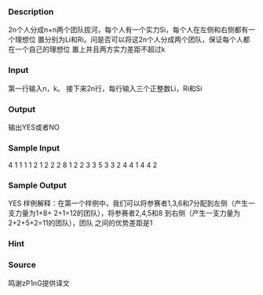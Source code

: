 
### Description




2n个人分成n+n两个团队拔河，每个人有一个实力Si，每个人在左侧和右侧都有一个理想位
置分别为Li和Ri。问是否可以将这2n个人分成两个团队，保证每个人都在一个自己的理想位
置上并且两方实力差距不超过k



### Input


第一行输入n，k。
接下来2n行，每行输入三个正整数Li，Ri和Si



### Output


输出YES或者NO


### Sample Input
4 1
1 1 1
2 1 2
2 2 8
1 2 2
3 3 5
3 3 2
4 4 1
4 4 2
### Sample Output
YES
样例解释：在第一个样例中，我们可以将参赛者1,3,6和7分配到左侧（产生一支力量为1+8+
2+1=12的团队），将参赛者2,4,5和8 到右侧（产生一支力量为2+2+5+2=11的团队），团队
之间的优势差距是1
### Hint

### Source
鸣谢zP1nG提供译文
